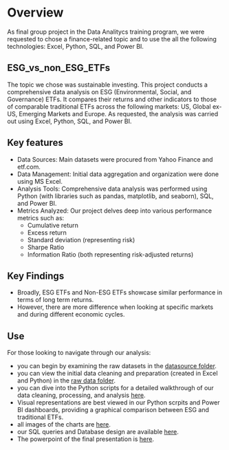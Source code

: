 # Overview
As final group project in the Data Analitycs training program, we were requested to chose a finance-related topic and to use the all the following technologies: Excel, Python, SQL, and Power BI.

## ESG_vs_non_ESG_ETFs
The topic we chose was sustainable investing. This project conducts a comprehensive data analysis on ESG (Environmental, Social, and Governance) ETFs. It compares their returns and other indicators to those of comparable traditional ETFs across the following markets: US, Global ex-US, Emerging Markets and Europe. As requested, the analysis was carried out using Excel, Python, SQL, and Power BI.

## Key features
- Data Sources: Main datasets were procured from Yahoo Finance and etf.com.
- Data Management: Initial data aggregation and organization were done using MS Excel.
- Analysis Tools: Comprehensive data analysis was performed using Python (with libraries such as pandas, matplotlib, and seaborn), SQL, and Power BI.
- Metrics Analyzed: Our project delves deep into various performance metrics such as:
  - Cumulative return
  - Excess return
  - Standard deviation (representing risk)
  - Sharpe Ratio
  - Information Ratio (both representing risk-adjusted returns)

## Key Findings
- Broadly, ESG ETFs and Non-ESG ETFs showcase similar performance in terms of long term returns.
- However, there are more difference when looking at specific markets and during different economic cycles.

## Use
For those looking to navigate through our analysis:
- you can begin by examining the raw datasets in the [datasource folder](https://github.com/EnricoCarrer/ESG_ETFs_vs_non-ESG_ETFs/tree/6c1d49a7708da2b19357134363e4ac02f082d069/datasource).
- you can view the initial data cleaning and preparation (created in Excel and Python) in the [raw data folder](https://github.com/EnricoCarrer/ESG_ETFs_vs_non-ESG_ETFs/tree/6c1d49a7708da2b19357134363e4ac02f082d069/datasource).
- you can dive into the Python scripts for a detailed walkthrough of our data cleaning, processing, and analysis [here]().
- Visual representations are best viewed in our Python scrpits and Power BI dashboards, providing a graphical comparison between ESG and traditional ETFs.
- all images of the charts are [here]().
- our SQL queries and Database design are available [here]().
- The powerpoint of the final presentation is [here]().
